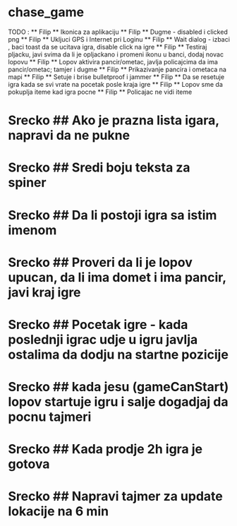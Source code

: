 chase_game
==========

TODO : 
** Filip ** Ikonica za aplikaciju
** Filip ** Dugme - disabled i clicked png
** Filip ** Ukljuci GPS i Internet pri Loginu
** Filip ** Wait dialog - izbaci , baci toast da se ucitava igra, disable click na igre
** Filip ** Testiraj pljacku, javi svima da li je opljackano i promeni ikonu u banci, dodaj novac lopovu
** Filip ** Lopov aktivira pancir/ometac, javlja policajcima da ima pancir/ometac; tamjer i dugme
** Filip ** Prikazivanje pancira i ometaca na mapi
** Filip ** Setuje i brise bulletproof i jammer
** Filip ** Da se resetuje igra kada se svi vrate na pocetak posle kraja igre
** Filip ** Lopov sme da pokuplja iteme kad igra pocne
** Filip ** Policajac ne vidi iteme

# Srecko ## Ako je prazna lista igara, napravi da ne pukne 
# Srecko ## Sredi boju teksta za spiner
# Srecko ## Da li postoji igra sa istim imenom
# Srecko ## Proveri da li je lopov upucan, da li ima domet i ima pancir, javi kraj igre
# Srecko ## Pocetak igre - kada poslednji igrac udje u igru javlja ostalima da dodju na startne pozicije
# Srecko ## kada jesu  (gameCanStart) lopov startuje igru i salje dogadjaj da pocnu tajmeri
# Srecko ## Kada prodje 2h igra je gotova
# Srecko ## Napravi tajmer za update lokacije na 6 min

